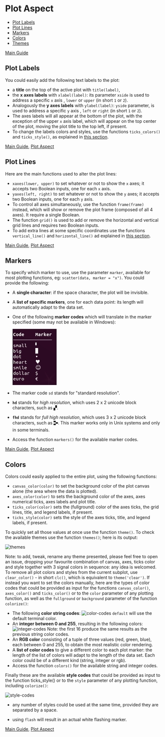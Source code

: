 # Plot Aspect

- [Plot Labels](https://github.com/piccolomo/plotext/blob/master/readme/aspect.md#plot-labels)
- [Plot Lines](https://github.com/piccolomo/plotext/blob/master/readme/aspect.md#plot-lines)
- [Markers](https://github.com/piccolomo/plotext/blob/master/readme/aspect.md#markers)
- [Colors](https://github.com/piccolomo/plotext/blob/master/readme/aspect.md#colors)
- [Themes](https://github.com/piccolomo/plotext/blob/master/readme/aspect.md#themes)

[Main Guide](https://github.com/piccolomo/plotext#guide)


## Plot Labels

You could easily add the following text labels to the plot:

- a **title** on the top of the active plot with `title(label)`,
- the **x axes labels** with `xlabel(label)`: its parameter `xside` is used to address a specific `x` axis , `lower` or `upper` (in short `1` or `2`).
- Analogously the **y axes labels** with `ylabel(label)`: `yside` parameter, is used to address a specific `y` axis , `left` or `right` (in short `1` or `2`).
- The axes labels will all appear at the bottom of the plot, with the exception of the upper `x` axis label, which will appear on the top center of the plot, moving the plot title to the top left, if present.
- To change the labels colors and styles, use the functions `ticks_colors()` and `ticks_style()`, as explained in [this section](https://github.com/piccolomo/plotext/blob/master/readme/aspect.md#colors).
 
[Main Guide](https://github.com/piccolomo/plotext#guide), [Plot Aspect](https://github.com/piccolomo/plotext/blob/master/readme/aspect.md#plot-aspect)


## Plot Lines

Here are the main functions used to alter the plot lines:

- `xaxes(lower, upper)` to set whatever or not to show the `x` axes; it accepts two Boolean inputs, one for each `x` axis.
- `yaxes(left, right)` to set whatever or not to show the `y` axes; it accepts two Boolean inputs, one for each `y` axis.
- To control all axes simultaneously, use the function `frame(frame)` instead, which will show or remove the plot frame (composed of all 4 axes). It require a single Boolean.
- The function `grid()` is used to add or remove the horizontal and vertical grid lines and requires two Boolean inputs.
- To add extra lines at some specific coordinates use the functions `vertical_line()` and `horizontal_line()` ad explained in [this section](https://github.com/piccolomo/plotext/blob/master/readme/tools.md#extra-lines).

[Main Guide](https://github.com/piccolomo/plotext#guide), [Plot Aspect](https://github.com/piccolomo/plotext/blob/master/readme/aspect.md#plot-aspect)


## Markers

To specify which marker to use, use the parameter `marker`, available for most plotting functions, eg: `scatter(data, marker = "x")`. You could provide the following:

- A **single character**: if the space character, the plot will be invisible. 

- A **list of specific markers**, one for each data point: its length will automatically adapt to the data set.

- One of the following **marker codes** which will translate in the marker specified (some may not be available in Windows): 

  ![markers](https://raw.githubusercontent.com/piccolomo/plotext/master/images/markers.png)

- The marker code `sd` stands for "standard resolution".

- **`hd`** stands for *high resolution*, which uses 2 x 2 unicode block characters, such as ▞. 

- **`fhd`** stands for *full high resolution*, which uses 3 x 2 unicode block characters, such as 🬗.  This marker works only in Unix systems and only in some terminals.

- Access the function `markers()` for the available marker codes.

[Main Guide](https://github.com/piccolomo/plotext#guide), [Plot Aspect](https://github.com/piccolomo/plotext/blob/master/readme/aspect.md#plot-aspect)


## Colors

Colors could easily applied to the entire plot, using the following functions:

- `canvas_color(color)` to set the background color of the plot canvas alone (the area where the data is plotted).
- `axes_color(color)` to sets the background color of the axes, axes numerical ticks, axes labels and plot title.
- `ticks_color(color)` sets the (fullground) color of the axes ticks, the grid lines, title, and legend labels, if present.
- `ticks_style(color)` sets the style of the axes ticks, title, and legend labels, if present.

To quickly set all those values at once use the function `theme()`. To check the available themes use the function `themes()`; here is its output: 

![themes](https://raw.githubusercontent.com/piccolomo/plotext/master/images/themes.png)

Note: to add, tweak, rename any theme presented, please feel free to open an issue, dropping your favourite combination of canvas, axes, ticks color and style together with 3 signal colors in sequence: any idea is welcomed. 
To remove all plot colors and styles from the current subplot, use `clear_color()` - in short `clc()`, which is equivalent to `theme('clear')`.
If instead you want to set the colors manually, here are the types of color codes that could be provided as input for the functions `canvas_color()`, `axes_color()` and `ticks_color()` or to the `color` parameter of any plotting function, as well as the `fullground` or `background` parameter of the function `colorize()`:
- The following **color string codes**: 
  ![color-codes](https://raw.githubusercontent.com/piccolomo/plotext/master/images/color-codes.png)
  `default` will use the default terminal color.
- An **integer between 0 and 255**, resulting in the following colors:
  ![integer-codes](https://raw.githubusercontent.com/piccolomo/plotext/master/images/integer-codes.png)
  Note: the first 16 produce the same results as the previous string color codes.
- An **RGB color** consisting of a tuple of three values (red, green, blue), each between 0 and 255, to obtain the most realistic color rendering.
- A **list of color codes** to give a different color to each plot marker: the length of the list of colors will adapt to the length of the data set. Each color could be of a different kind (string, integer or rgb).
- Access the function `colors()` for the available string and integer codes.


Finally these are the available **style codes** that could be provided as input to the function ticks_style() or to the `style` parameter of any plotting function, including `colorize()`:

![style-codes](https://raw.githubusercontent.com/piccolomo/plotext/master/images/style-codes.png)

- any number of styles could be used at the same time, provided they are separated by a space. 

- using `flash` will result in an actual white flashing marker.

[Main Guide](https://github.com/piccolomo/plotext#guide), [Plot Aspect](https://github.com/piccolomo/plotext/blob/master/readme/aspect.md#plot-aspect)
